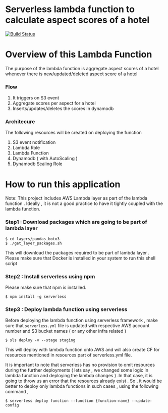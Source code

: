 # Serverless lambda function to calculate aspect scores of a hotel

[![Build Status](https://travis-ci.org/Prasannads/serverless-hotel-aspect-score-calculator.svg?branch=master)](https://travis-ci.org/Prasannads/serverless-hotel-aspect-score-calculator)

# Overview of this Lambda Function

The purpose of the lambda function is aggregate aspect scores of a hotel whenever there is new/updated/deleted aspect score of a hotel

### Flow

1. It triggers on S3 event
2. Aggregate scores per aspect for a hotel
3. Inserts/updates/deletes the scores in dynamodb

### Architecure

The following resources will be created on deploying the function

1. S3 event notification
2. Lambda Role
3. Lambda Function
4. Dynamodb ( with AutoScaling )
5. Dynamodb Scaling Role

# How to run this application

Note: This project includes AWS Lambda layer as part of the lambda function . Ideally , it is not a good practice to have it tightly coupled with the lambda function.

### Step1 : Download packages which are going to be part of lambda layer 

```
$ cd layers/pandas_boto3
$ ./get_layer_packages.sh
```

This will download the packages required to be part of lambda layer . Please make sure that Docker is installed in your system to run this shell script

### Step2 : Install serverless using npm 

Please make sure that npm is installed.

```
$ npm install -g serverless
```

### Step3 : Deploy lambda function using serverless

Before deploying the lambda function using serverless framework , make sure that `serverless.yml` file is updated with respective AWS account number and S3 bucket names ( or any other infra related )

```
$ sls deploy -v --stage staging
```

This will deploy with lambda function onto AWS and will also create CF for resources mentioned in resources part of serverless.yml file.

It is important to note that serverless has no provision to omit resources during the further deployments ( lets say , we changed some logic in lambda function and deploying the lambda changes ) .In that case, it is going to throw us an error that the resources already exist . So , it would be better to deploy only lambda functions in such cases , using the following command ,

```
$ serverless deploy function --function {function-name} --update-config
```
